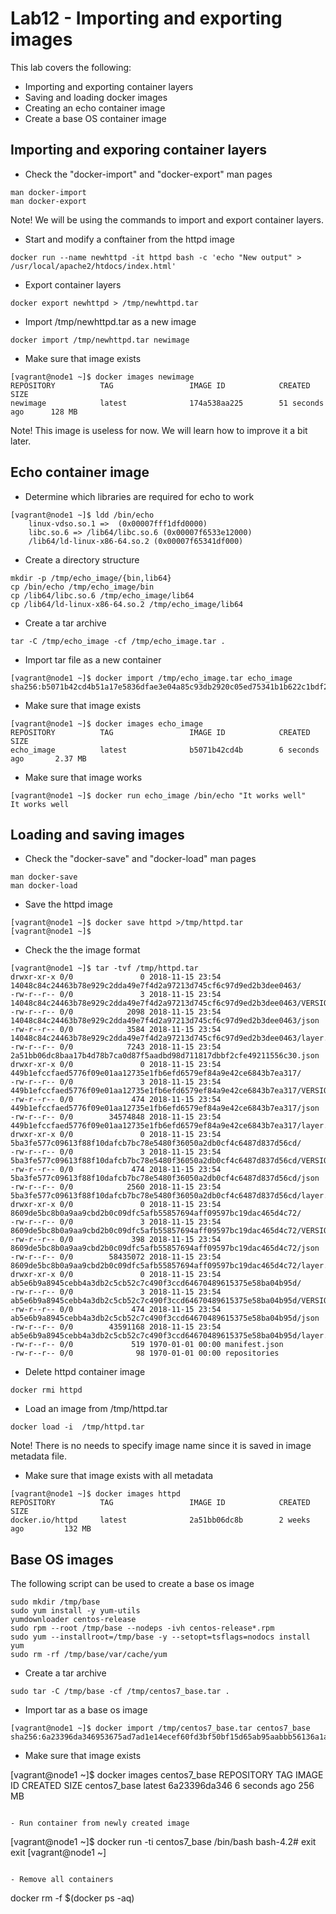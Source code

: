 # Lab12 - Importing and exporting images

This lab covers the following:
- Importing and exporting container layers
- Saving and loading docker images
- Creating an echo container image
- Create a base OS container image

## Importing and exporing container layers

- Check the "docker-import" and "docker-export" man pages

```
man docker-import
man docker-export
```

Note! We will be using the commands to import and export container layers.

- Start and modify a conftainer from the httpd image

```
docker run --name newhttpd -it httpd bash -c 'echo "New output" > /usr/local/apache2/htdocs/index.html'
```

- Export container layers

```
docker export newhttpd > /tmp/newhttpd.tar
```

- Import /tmp/newhttpd.tar as a new image

```
docker import /tmp/newhttpd.tar newimage
```

- Make sure that image exists

```
[vagrant@node1 ~]$ docker images newimage
REPOSITORY          TAG                 IMAGE ID            CREATED             SIZE
newimage            latest              174a538aa225        51 seconds ago      128 MB
```

Note! This image is useless for now. We will learn how to improve it a bit later.

## Echo container image

- Determine which libraries are required for echo to work

```
[vagrant@node1 ~]$ ldd /bin/echo
	linux-vdso.so.1 =>  (0x00007fff1dfd0000)
	libc.so.6 => /lib64/libc.so.6 (0x00007f6533e12000)
	/lib64/ld-linux-x86-64.so.2 (0x00007f65341df000)
```

- Create a directory structure

```
mkdir -p /tmp/echo_image/{bin,lib64}
cp /bin/echo /tmp/echo_image/bin
cp /lib64/libc.so.6 /tmp/echo_image/lib64
cp /lib64/ld-linux-x86-64.so.2 /tmp/echo_image/lib64
```

- Create a tar archive

```
tar -C /tmp/echo_image -cf /tmp/echo_image.tar .
```

- Import tar file as a new container

```
[vagrant@node1 ~]$ docker import /tmp/echo_image.tar echo_image
sha256:b5071b42cd4b51a17e5836dfae3e04a85c93db2920c05ed75341b1b622c1bdf2
```

- Make sure that image exists

```
[vagrant@node1 ~]$ docker images echo_image
REPOSITORY          TAG                 IMAGE ID            CREATED             SIZE
echo_image          latest              b5071b42cd4b        6 seconds ago       2.37 MB
```

- Make sure that image works

```
[vagrant@node1 ~]$ docker run echo_image /bin/echo "It works well"
It works well
```

## Loading and saving images

- Check the "docker-save" and "docker-load" man pages

```
man docker-save
man docker-load
```

- Save the httpd image

```
[vagrant@node1 ~]$ docker save httpd >/tmp/httpd.tar
[vagrant@node1 ~]$
```

- Check the the image format

```
[vagrant@node1 ~]$ tar -tvf /tmp/httpd.tar
drwxr-xr-x 0/0               0 2018-11-15 23:54 14048c84c24463b78e929c2dda49e7f4d2a97213d745cf6c97d9ed2b3dee0463/
-rw-r--r-- 0/0               3 2018-11-15 23:54 14048c84c24463b78e929c2dda49e7f4d2a97213d745cf6c97d9ed2b3dee0463/VERSION
-rw-r--r-- 0/0            2098 2018-11-15 23:54 14048c84c24463b78e929c2dda49e7f4d2a97213d745cf6c97d9ed2b3dee0463/json
-rw-r--r-- 0/0            3584 2018-11-15 23:54 14048c84c24463b78e929c2dda49e7f4d2a97213d745cf6c97d9ed2b3dee0463/layer.tar
-rw-r--r-- 0/0            7243 2018-11-15 23:54 2a51bb06dc8baa17b4d78b7ca0d87f5aadbd98d711817dbbf2cfe49211556c30.json
drwxr-xr-x 0/0               0 2018-11-15 23:54 449b1efccfaed5776f09e01aa12735e1fb6efd6579ef84a9e42ce6843b7ea317/
-rw-r--r-- 0/0               3 2018-11-15 23:54 449b1efccfaed5776f09e01aa12735e1fb6efd6579ef84a9e42ce6843b7ea317/VERSION
-rw-r--r-- 0/0             474 2018-11-15 23:54 449b1efccfaed5776f09e01aa12735e1fb6efd6579ef84a9e42ce6843b7ea317/json
-rw-r--r-- 0/0        34574848 2018-11-15 23:54 449b1efccfaed5776f09e01aa12735e1fb6efd6579ef84a9e42ce6843b7ea317/layer.tar
drwxr-xr-x 0/0               0 2018-11-15 23:54 5ba3fe577c09613f88f10dafcb7bc78e5480f36050a2db0cf4c6487d837d56cd/
-rw-r--r-- 0/0               3 2018-11-15 23:54 5ba3fe577c09613f88f10dafcb7bc78e5480f36050a2db0cf4c6487d837d56cd/VERSION
-rw-r--r-- 0/0             474 2018-11-15 23:54 5ba3fe577c09613f88f10dafcb7bc78e5480f36050a2db0cf4c6487d837d56cd/json
-rw-r--r-- 0/0            2560 2018-11-15 23:54 5ba3fe577c09613f88f10dafcb7bc78e5480f36050a2db0cf4c6487d837d56cd/layer.tar
drwxr-xr-x 0/0               0 2018-11-15 23:54 8609de5bc8b0a9aa9cbd2b0c09dfc5afb55857694aff09597bc19dac465d4c72/
-rw-r--r-- 0/0               3 2018-11-15 23:54 8609de5bc8b0a9aa9cbd2b0c09dfc5afb55857694aff09597bc19dac465d4c72/VERSION
-rw-r--r-- 0/0             398 2018-11-15 23:54 8609de5bc8b0a9aa9cbd2b0c09dfc5afb55857694aff09597bc19dac465d4c72/json
-rw-r--r-- 0/0        58435072 2018-11-15 23:54 8609de5bc8b0a9aa9cbd2b0c09dfc5afb55857694aff09597bc19dac465d4c72/layer.tar
drwxr-xr-x 0/0               0 2018-11-15 23:54 ab5e6b9a8945cebb4a3db2c5cb52c7c490f3ccd64670489615375e58ba04b95d/
-rw-r--r-- 0/0               3 2018-11-15 23:54 ab5e6b9a8945cebb4a3db2c5cb52c7c490f3ccd64670489615375e58ba04b95d/VERSION
-rw-r--r-- 0/0             474 2018-11-15 23:54 ab5e6b9a8945cebb4a3db2c5cb52c7c490f3ccd64670489615375e58ba04b95d/json
-rw-r--r-- 0/0        43591168 2018-11-15 23:54 ab5e6b9a8945cebb4a3db2c5cb52c7c490f3ccd64670489615375e58ba04b95d/layer.tar
-rw-r--r-- 0/0             519 1970-01-01 00:00 manifest.json
-rw-r--r-- 0/0              98 1970-01-01 00:00 repositories
```

- Delete httpd container image

```
docker rmi httpd
```

- Load an image from /tmp/httpd.tar

```
docker load -i  /tmp/httpd.tar
```
Note! There is no needs to specify image name since it is saved in image metadata file.

- Make sure that image exists with all metadata

```
[vagrant@node1 ~]$ docker images httpd
REPOSITORY          TAG                 IMAGE ID            CREATED             SIZE
docker.io/httpd     latest              2a51bb06dc8b        2 weeks ago         132 MB
```

## Base OS images

The following script can be used to create a base os image

```
sudo mkdir /tmp/base
sudo yum install -y yum-utils
yumdownloader centos-release
sudo rpm --root /tmp/base --nodeps -ivh centos-release*.rpm
sudo yum --installroot=/tmp/base -y --setopt=tsflags=nodocs install yum
sudo rm -rf /tmp/base/var/cache/yum
```

- Create a tar archive

```
sudo tar -C /tmp/base -cf /tmp/centos7_base.tar .
```

- Import tar as a base os image

```
[vagrant@node1 ~]$ docker import /tmp/centos7_base.tar centos7_base
sha256:6a23396da346953675ad7ad1e14ecef60fd3bf50bf15d65ab95aabbb56136a1a
```

- Make sure that image exists

[vagrant@node1 ~]$ docker images centos7_base
REPOSITORY          TAG                 IMAGE ID            CREATED             SIZE
centos7_base        latest              6a23396da346        6 seconds ago       256 MB
```

- Run container from newly created image

```
[vagrant@node1 ~]$ docker run -ti centos7_base /bin/bash
bash-4.2# exit
exit
[vagrant@node1 ~]
```

- Remove all containers

```
docker rm -f $(docker ps -aq)
```
